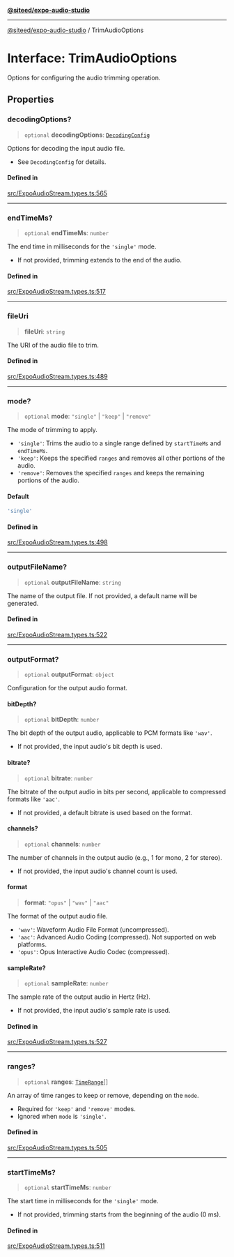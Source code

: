 [**@siteed/expo-audio-studio**](../README.md)

***

[@siteed/expo-audio-studio](../README.md) / TrimAudioOptions

# Interface: TrimAudioOptions

Options for configuring the audio trimming operation.

## Properties

### decodingOptions?

> `optional` **decodingOptions**: [`DecodingConfig`](DecodingConfig.md)

Options for decoding the input audio file.
- See `DecodingConfig` for details.

#### Defined in

[src/ExpoAudioStream.types.ts:565](https://github.com/deeeed/expo-audio-stream/blob/391ce6bcc63b985ab716f16d8cf5ddac64968b09/packages/expo-audio-studio/src/ExpoAudioStream.types.ts#L565)

***

### endTimeMs?

> `optional` **endTimeMs**: `number`

The end time in milliseconds for the `'single'` mode.
- If not provided, trimming extends to the end of the audio.

#### Defined in

[src/ExpoAudioStream.types.ts:517](https://github.com/deeeed/expo-audio-stream/blob/391ce6bcc63b985ab716f16d8cf5ddac64968b09/packages/expo-audio-studio/src/ExpoAudioStream.types.ts#L517)

***

### fileUri

> **fileUri**: `string`

The URI of the audio file to trim.

#### Defined in

[src/ExpoAudioStream.types.ts:489](https://github.com/deeeed/expo-audio-stream/blob/391ce6bcc63b985ab716f16d8cf5ddac64968b09/packages/expo-audio-studio/src/ExpoAudioStream.types.ts#L489)

***

### mode?

> `optional` **mode**: `"single"` \| `"keep"` \| `"remove"`

The mode of trimming to apply.
- `'single'`: Trims the audio to a single range defined by `startTimeMs` and `endTimeMs`.
- `'keep'`: Keeps the specified `ranges` and removes all other portions of the audio.
- `'remove'`: Removes the specified `ranges` and keeps the remaining portions of the audio.

#### Default

```ts
'single'
```

#### Defined in

[src/ExpoAudioStream.types.ts:498](https://github.com/deeeed/expo-audio-stream/blob/391ce6bcc63b985ab716f16d8cf5ddac64968b09/packages/expo-audio-studio/src/ExpoAudioStream.types.ts#L498)

***

### outputFileName?

> `optional` **outputFileName**: `string`

The name of the output file. If not provided, a default name will be generated.

#### Defined in

[src/ExpoAudioStream.types.ts:522](https://github.com/deeeed/expo-audio-stream/blob/391ce6bcc63b985ab716f16d8cf5ddac64968b09/packages/expo-audio-studio/src/ExpoAudioStream.types.ts#L522)

***

### outputFormat?

> `optional` **outputFormat**: `object`

Configuration for the output audio format.

#### bitDepth?

> `optional` **bitDepth**: `number`

The bit depth of the output audio, applicable to PCM formats like `'wav'`.
- If not provided, the input audio's bit depth is used.

#### bitrate?

> `optional` **bitrate**: `number`

The bitrate of the output audio in bits per second, applicable to compressed formats like `'aac'`.
- If not provided, a default bitrate is used based on the format.

#### channels?

> `optional` **channels**: `number`

The number of channels in the output audio (e.g., 1 for mono, 2 for stereo).
- If not provided, the input audio's channel count is used.

#### format

> **format**: `"opus"` \| `"wav"` \| `"aac"`

The format of the output audio file.
- `'wav'`: Waveform Audio File Format (uncompressed).
- `'aac'`: Advanced Audio Coding (compressed). Not supported on web platforms.
- `'opus'`: Opus Interactive Audio Codec (compressed).

#### sampleRate?

> `optional` **sampleRate**: `number`

The sample rate of the output audio in Hertz (Hz).
- If not provided, the input audio's sample rate is used.

#### Defined in

[src/ExpoAudioStream.types.ts:527](https://github.com/deeeed/expo-audio-stream/blob/391ce6bcc63b985ab716f16d8cf5ddac64968b09/packages/expo-audio-studio/src/ExpoAudioStream.types.ts#L527)

***

### ranges?

> `optional` **ranges**: [`TimeRange`](TimeRange.md)[]

An array of time ranges to keep or remove, depending on the `mode`.
- Required for `'keep'` and `'remove'` modes.
- Ignored when `mode` is `'single'`.

#### Defined in

[src/ExpoAudioStream.types.ts:505](https://github.com/deeeed/expo-audio-stream/blob/391ce6bcc63b985ab716f16d8cf5ddac64968b09/packages/expo-audio-studio/src/ExpoAudioStream.types.ts#L505)

***

### startTimeMs?

> `optional` **startTimeMs**: `number`

The start time in milliseconds for the `'single'` mode.
- If not provided, trimming starts from the beginning of the audio (0 ms).

#### Defined in

[src/ExpoAudioStream.types.ts:511](https://github.com/deeeed/expo-audio-stream/blob/391ce6bcc63b985ab716f16d8cf5ddac64968b09/packages/expo-audio-studio/src/ExpoAudioStream.types.ts#L511)
